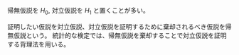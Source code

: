 帰無仮説を $H_0$, 対立仮説を $H_1$ と置くことが多い。

証明したい仮説を対立仮説、対立仮説を証明するために棄却されるべき仮説を帰無仮説という。
統計的な検定では、帰無仮説を棄却することで対立仮説を証明する背理法を用いる。
